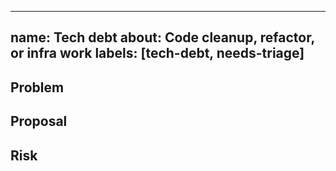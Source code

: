 
---
name: Tech debt
about: Code cleanup, refactor, or infra work
labels: [tech-debt, needs-triage]
---
## Problem

## Proposal

## Risk
